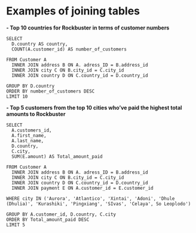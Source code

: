 # Examples of joining tables

**- Top 10 countries for Rockbuster in terms of customer numbers**

```
SELECT
  D.country AS country,
  COUNT(A.customer_id) AS number_of_customers

FROM Customer A
  INNER JOIN address B ON A. adress_ID = B.address_id
  INNER JOIN city C ON B.city_id = C.city_id
  INNER JOIN country D ON C.country_id = D.country_id

GROUP BY D.country
ORDER BY number_of_customers DESC
LIMIT 10
```


**- Top 5 customers from the top 10 cities who’ve paid the highest total amounts to Rockbuster**

```
SELECT
  A.customers_id,
  A.first_name,
  A.last_name,
  D.country,
  C.city,
  SUM(E.amount) AS Total_amount_paid

FROM Customer A
  INNER JOIN address B ON A. adress_ID = B.address_id
  INNER JOIN city C ON B.city_id = C.city_id
  INNER JOIN country D ON C.country_id = D.country_id
  INNER JOIN payment E ON A.customer_id = E.customer_id

WHERE city IN ('Aurora', 'Atlantico', 'Xintai', 'Adoni', 'Dhule (Dhulia)', 'Kurashiki', 'Pingxiang', 'SIvas', 'Celaya', So Leoplodo')

GROUP BY A.customer_id, D.country, C.city
ORDER BY Total_amount_paid DESC
LIMIT 5
```
